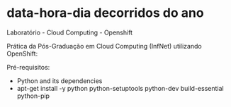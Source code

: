 # data-hora-dia decorridos do ano
Laboratório - Cloud Computing - Openshift

Prática da Pós-Graduação em Cloud Computing (InfNet) utilizando OpenShift:

Pré-requisitos:
- Python and its dependencies
- apt-get install -y python python-setuptools python-dev build-essential python-pip
